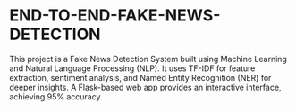 # END-TO-END-FAKE-NEWS-DETECTION
This project is a Fake News Detection System built using Machine Learning and Natural Language Processing (NLP). It uses TF-IDF for feature extraction, sentiment analysis, and Named Entity Recognition (NER) for deeper insights. A Flask-based web app provides an interactive interface, achieving 95% accuracy.
